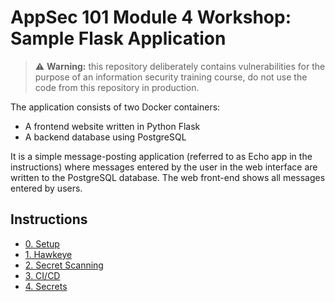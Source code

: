 # AppSec 101 Module 4 Workshop: Sample Flask Application

> :warning: **Warning:** this repository deliberately contains vulnerabilities for the purpose of an information security training course, do not use the code from this repository in production.

The application consists of two Docker containers:

- A frontend website written in Python Flask
- A backend database using PostgreSQL

It is a simple message-posting application  (referred to as Echo app in the instructions) where messages entered by the user in the web interface are written to the PostgreSQL database. The web front-end shows all messages entered by users.

## Instructions
- [0. Setup](instructions/00_setup.md)
- [1. Hawkeye](instructions/01_hawkeye.md)
- [2. Secret Scanning](instructions/02_secret_scanning.md)
- [3. CI/CD](instructions/03_cicd.md)
- [4. Secrets](instructions/04_secrets.md)
